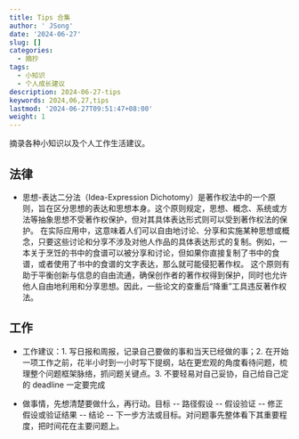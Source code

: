 ```yaml
---
title: Tips 合集
author: ' JSong'
date: '2024-06-27'
slug: []
categories:
  - 摘抄
tags:
  - 小知识
  - 个人成长建议
description: 2024-06-27-tips
keywords: 2024,06,27,tips
lastmod: '2024-06-27T09:51:47+08:00'
weight: 1
---
```


摘录各种小知识以及个人工作生活建议。

<!--more-->

## 法律
- 思想-表达二分法（Idea-Expression Dichotomy）是著作权法中的一个原则，旨在区分思想的表达和思想本身。这个原则规定，思想、概念、系统或方法等抽象思想不受著作权保护，但对其具体表达形式则可以受到著作权法的保护。
在实际应用中，这意味着人们可以自由地讨论、分享和实施某种思想或概念，只要这些讨论和分享不涉及对他人作品的具体表达形式的复制。例如，一本关于烹饪的书中的食谱可以被分享和讨论，但如果你直接复制了书中的食谱，或者使用了书中的食谱的文字表达，那么就可能侵犯著作权。
这个原则有助于平衡创新与信息的自由流通，确保创作者的著作权得到保护，同时也允许他人自由地利用和分享思想。因此，一些论文的查重后“降重”工具违反著作权法。

## 工作
- 工作建议：1. 写日报和周报，记录自己要做的事和当天已经做的事；2. 在开始一项工作之前，花半小时到一小时写下提纲，站在更宏观的角度看待问题，梳理整个问题框架脉络，抓问题关键点。3. 不要轻易对自己妥协，自己给自己定的 deadline 一定要完成

- 做事情，先想清楚要做什么，再行动。目标 -- 路径假设 -- 假设验证 -- 修正假设或验证结果 -- 结论 -- 下一步方法或目标。对问题事先整体看下其重要程度，把时间花在主要问题上。
